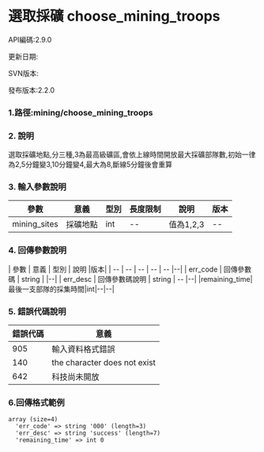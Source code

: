 # 選取採礦 choose_mining_troops




API編碼:2.9.0

> 


更新日期:

> 

SVN版本:

> 

發布版本:2.2.0
### 1.路徑:mining/choose_mining_troops

### 2. 說明
選取採礦地點,分三種,3為最高級礦區,會依上線時間開放最大採礦部隊數,初始一律為2,5分鐘變3,10分鐘變4,最大為8,斷線5分鐘後會重算

### 3. 輸入參數說明


| 參數 | 意義 | 型別 | 長度限制 | 說明 |版本|
| -- | -- | -- | -- | -- | -- |
|mining_sites|採礦地點|int|--|值為1,2,3|--|



### 4. 回傳參數說明
| 參數 | 意義 | 型別 | 說明 |版本|
| -- | -- | -- | -- | -- |--|
| err_code | 回傳參數碼 | string |  |--|
| err_desc | 回傳參數碼說明 | string | -- |--|
|remaining_time|最後一支部隊的採集時間|int|--|--|




### 5. 錯誤代碼說明
|錯誤代碼|意義|
|--|--|
|905|輸入資料格式錯誤|
|140|the character does not exist|
|642|科技尚未開放|

### 6.回傳格式範例

```
array (size=4)
  'err_code' => string '000' (length=3)
  'err_desc' => string 'success' (length=7)
  'remaining_time' => int 0
 
```

